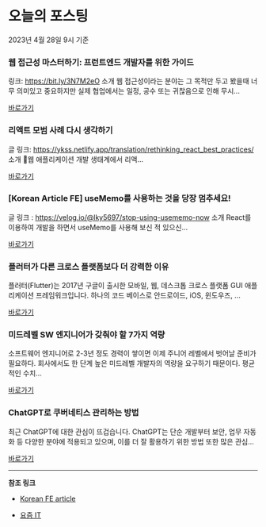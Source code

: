 # 오늘의 포스팅 
2023년 4월 28일 9시 기준 

###  웹 접근성 마스터하기: 프런트엔드 개발자를 위한 가이드 

 링크: https://bit.ly/3N7M2eO 소개 웹 접근성이라는 분야는 그 목적만 두고 봤을때 너무 의미있고 중요하지만 실제 협업에서는 일정, 공수 또는 귀찮음으로 인해 무시... 

 [바로가기](https://kofearticle.substack.com/p/korean-fe-article-fdd) 

###  리액트 모범 사례 다시 생각하기 

 글 링크: https://ykss.netlify.app/translation/rethinking_react_best_practices/ 소개 웹 애플리케이션 개발 생태계에서 리액... 

 [바로가기](https://kofearticle.substack.com/p/korean-fe-article-ca3) 

### [Korean Article FE] useMemo를 사용하는 것을 당장 멈추세요! 

 글 링크 : https://velog.io/@lky5697/stop-using-usememo-now 소개 React를 이용하여 개발을 하면서 useMemo를 사용해 보신 적 있으신... 

 [바로가기](https://kofearticle.substack.com/p/korean-article-fe-usememo) 

### 플러터가 다른 크로스 플랫폼보다 더 강력한 이유 

 플러터(Flutter)는 2017년 구글이 출시한 모바일, 웹, 데스크톱 크로스 플랫폼 GUI 애플리케이션 프레임워크입니다. 하나의 코드 베이스로 안드로이드, iOS, 윈도우즈, ... 

 [바로가기](https://yozm.wishket.com/magazine/detail/1994/) 

### 미드레벨 SW 엔지니어가 갖춰야 할 7가지 역량 

 소프트웨어 엔지니어로 2-3년 정도 경력이 쌓이면 이제 주니어 레벨에서 벗어날 준비가 필요하다. 회사에서도 한 단계 높은 미드레벨 개발자의 역량을 요구하기 때문이다. 평균적인 수치... 

 [바로가기](https://yozm.wishket.com/magazine/detail/1993/) 

### ﻿﻿ChatGPT로 쿠버네티스 관리하는 방법 

 최근 ChatGPT에 대한 관심이 뜨겁습니다. ChatGPT는 단순 개발부터 보안, 업무 자동화 등 다양한 분야에 적용되고 있으며, 이를 더 잘 활용하기 위한 방법 또한 많은 관심... 

 [바로가기](https://yozm.wishket.com/magazine/detail/1990/) 

---

**참조 링크**

- [Korean FE article](https://kofearticle.substack.com) 

- [요즘 IT](https://yozm.wishket.com/magazine) 

